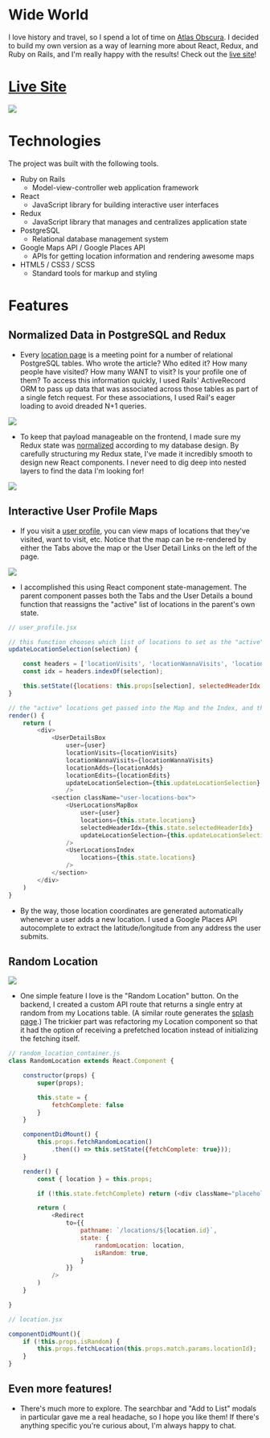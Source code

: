 # Wide World

I love history and travel, so I spend a lot of time on [Atlas Obscura](https://www.atlasobscura.com). I decided to build my own version as a way of learning more about React, Redux, and Ruby on Rails, and I'm really happy with the results! Check out the [live site](https://wide-world.herokuapp.com/#/)!

# [Live Site](https://wide-world.herokuapp.com/#/)

<a href="https://wide-world.herokuapp.com/#/" target="_blank" rel="noreferrer noopener"><img src="https://wide-world-seeds.s3.us-east-1.amazonaws.com/readme_photos/homepage.png" /></a>

# Technologies

The project was built with the following tools.

* Ruby on Rails
    * Model-view-controller web application framework
* React
    * JavaScript library for building interactive user interfaces
* Redux
    * JavaScript library that manages and centralizes application state
* PostgreSQL
    * Relational database management system
* Google Maps API / Google Places API
    * APIs for getting location information and rendering awesome maps
* HTML5 / CSS3 / SCSS
    * Standard tools for markup and styling

# Features

## Normalized Data in PostgreSQL and Redux

* Every <a href="https://wide-world.herokuapp.com/#/locations/13" target="_blanl" rel="noopener noreferrer">location page</a> is a meeting point for a number of relational PostgreSQL tables. Who wrote the article? Who edited it? How many people have visited? How many WANT to visit? Is your profile one of them? To access this information quickly, I used Rails' ActiveRecord ORM to pass up data that was associated across those tables as part of a single fetch request. For these associations, I used Rail's eager loading to avoid dreaded N+1 queries.

<img src="https://wide-world-seeds.s3.us-east-1.amazonaws.com/readme_photos/add-to-list2.gif"/>

* To keep that payload manageable on the frontend, I made sure my Redux state was <a href="https://redux.js.org/usage/structuring-reducers/normalizing-state-shape" target="_blanl" rel="noopener noreferrer">normalized</a> according to my database design. By carefully structuring my Redux state, I've made it incredibly smooth to design new React components. I never need to dig deep into nested layers to find the data I'm looking for!

<img src="https://wide-world-seeds.s3.us-east-1.amazonaws.com/readme_photos/normalizedState.png"/>

## Interactive User Profile Maps

* If you visit a <a href="https://wide-world.herokuapp.com/#/users/1" target="_blank" rel="noopener noreferrer">user profile</a>, you can view maps of locations that they've visited, want to visit, etc. Notice that the map can be re-rendered by either the Tabs above the map or the User Detail Links on the left of the page. 

<img src="https://wide-world-seeds.s3.us-east-1.amazonaws.com/readme_photos/profile_maps.gif"/>

* I accomplished this using React component state-management. The parent component passes both the Tabs and the User Details a bound function that reassigns the "active" list of locations in the parent's own state.

````javascript
// user_profile.jsx

// this function chooses which list of locations to set as the "active" list
updateLocationSelection(selection) {

    const headers = ['locationVisits', 'locationWannaVisits', 'locationAdds', 'locationEdits'];
    const idx = headers.indexOf(selection);

    this.setState({locations: this.props[selection], selectedHeaderIdx: idx})
}

// the "active" locations get passed into the Map and the Index, and the function gets passed into User Details and the Map
render() {
    return (
        <div>
            <UserDetailsBox 
                user={user}
                locationVisits={locationVisits}
                locationWannaVisits={locationWannaVisits}
                locationAdds={locationAdds}
                locationEdits={locationEdits}
                updateLocationSelection={this.updateLocationSelection}
                />
            <section className="user-locations-box">
                <UserLocationsMapBox
                    user={user}
                    locations={this.state.locations}
                    selectedHeaderIdx={this.state.selectedHeaderIdx}
                    updateLocationSelection={this.updateLocationSelection}
                />
                <UserLocationsIndex
                    locations={this.state.locations}
                />
            </section>
        </div>
    )
}
````

* By the way, those location coordinates are generated automatically whenever a user adds a new location. I used a Google Places API autocomplete to extract the latitude/longitude from any address the user submits.

## Random Location

<img src="https://wide-world-seeds.s3.us-east-1.amazonaws.com/readme_photos/random.gif"/>

* One simple feature I love is the "Random Location" button. On the backend, I created a custom API route that returns a single entry at random from my Locations table. (A similar route generates the <a href="https://wide-world.herokuapp.com/#/" target="_blank" rel="noopener noreferrer">splash page</a>.) The trickier part was refactoring my Location component so that it had the option of receiving a prefetched location instead of initializing the fetching itself.

````javascript
// random_location_container.js
class RandomLocation extends React.Component {

    constructor(props) {
        super(props);

        this.state = {
            fetchComplete: false
        }
    }

    componentDidMount() {
        this.props.fetchRandomLocation()
            .then(() => this.setState({fetchComplete: true}));
    }

    render() {
        const { location } = this.props;

        if (!this.state.fetchComplete) return (<div className="placeholder"></div>)

        return (
            <Redirect
                to={{
                    pathname: `/locations/${location.id}`,
                    state: {
                        randomLocation: location,
                        isRandom: true,
                    }
                }}
            />
        )
    }

}

// location.jsx

componentDidMount(){
    if (!this.props.isRandom) {
        this.props.fetchLocation(this.props.match.params.locationId);
    }
}


````

## Even more features!

* There's much more to explore. The searchbar and "Add to List" modals in particular gave me a real headache, so I hope you like them! If there's anything specific you're curious about, I'm always happy to chat.